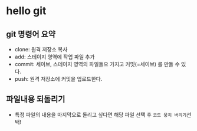 # hello git

## git 명령어 요약


- clone: 원격 저장소 복사
- add: 스테이지 영역에 작업 파일 추가
- commit: 세이브, 스테이지 영역의 파일들으 가지고 커밋(=세이브) 를 만들 수 있다.
- push: 원격 저장소에 커밋을 업로드한다.

## 파일내용 되돌리기

- 특정 파일의 내용을 마지막으로 돌리고 싶다면 해당 파일 선택 후  `코드 뭉치 버리기`선택!
